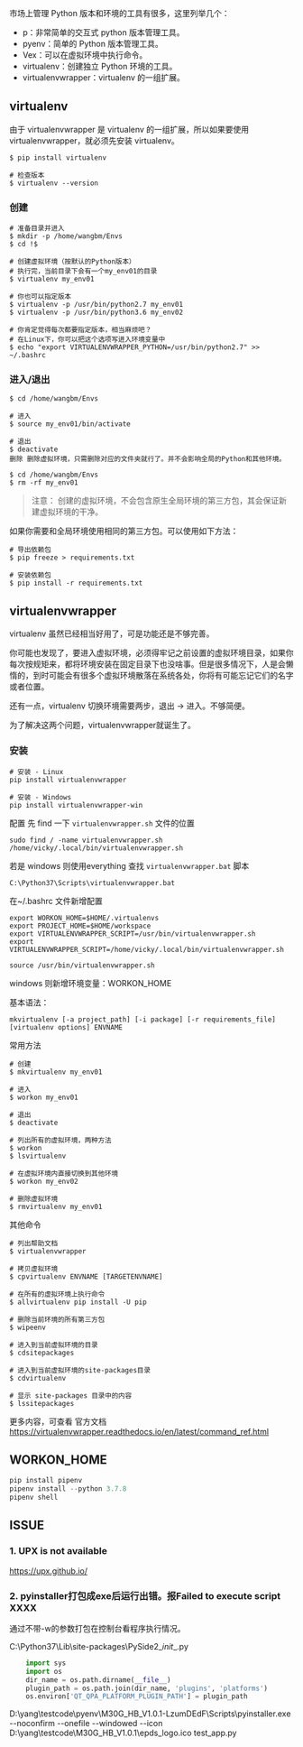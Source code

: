 
市场上管理 Python 版本和环境的工具有很多，这里列举几个：

+ p：非常简单的交互式 python 版本管理工具。
+ pyenv：简单的 Python 版本管理工具。
+ Vex：可以在虚拟环境中执行命令。
+ virtualenv：创建独立 Python 环境的工具。
+ virtualenvwrapper：virtualenv 的一组扩展。

## virtualenv

由于 virtualenvwrapper 是 virtualenv 的一组扩展，所以如果要使用 virtualenvwrapper，就必须先安装 virtualenv。

```shell
$ pip install virtualenv

# 检查版本
$ virtualenv --version
```

### 创建

```shell
# 准备目录并进入
$ mkdir -p /home/wangbm/Envs
$ cd !$

# 创建虚拟环境（按默认的Python版本）
# 执行完，当前目录下会有一个my_env01的目录
$ virtualenv my_env01

# 你也可以指定版本
$ virtualenv -p /usr/bin/python2.7 my_env01
$ virtualenv -p /usr/bin/python3.6 my_env02

# 你肯定觉得每次都要指定版本，相当麻烦吧？
# 在Linux下，你可以把这个选项写进入环境变量中
$ echo "export VIRTUALENVWRAPPER_PYTHON=/usr/bin/python2.7" >> ~/.bashrc
```

### 进入/退出

```shell
$ cd /home/wangbm/Envs

# 进入
$ source my_env01/bin/activate

# 退出
$ deactivate
删除 删除虚拟环境，只需删除对应的文件夹就行了。并不会影响全局的Python和其他环境。

$ cd /home/wangbm/Envs
$ rm -rf my_env01
```


>注意： 创建的虚拟环境，不会包含原生全局环境的第三方包，其会保证新建虚拟环境的干净。

如果你需要和全局环境使用相同的第三方包。可以使用如下方法：

```shell
# 导出依赖包
$ pip freeze > requirements.txt

# 安装依赖包
$ pip install -r requirements.txt 
```


## virtualenvwrapper

virtualenv 虽然已经相当好用了，可是功能还是不够完善。

你可能也发现了，要进入虚拟环境，必须得牢记之前设置的虚拟环境目录，如果你每次按规矩来，都将环境安装在固定目录下也没啥事。但是很多情况下，人是会懒惰的，到时可能会有很多个虚拟环境散落在系统各处，你将有可能忘记它们的名字或者位置。

还有一点，virtualenv 切换环境需要两步，退出 -> 进入。不够简便。

为了解决这两个问题，virtualenvwrapper就诞生了。

### 安装

```shell
# 安装 - Linux
pip install virtualenvwrapper

# 安装 - Windows
pip install virtualenvwrapper-win
```

配置 先 find 一下 `virtualenvwrapper.sh` 文件的位置

```shell
sudo find / -name virtualenvwrapper.sh
/home/vicky/.local/bin/virtualenvwrapper.sh
```

若是 windows 则使用everything 查找 `virtualenvwrapper.bat` 脚本

```
C:\Python37\Scripts\virtualenvwrapper.bat
```


在~/.bashrc 文件新增配置

```
export WORKON_HOME=$HOME/.virtualenvs
export PROJECT_HOME=$HOME/workspace
export VIRTUALENVWRAPPER_SCRIPT=/usr/bin/virtualenvwrapper.sh
export VIRTUALENVWRAPPER_SCRIPT=/home/vicky/.local/bin/virtualenvwrapper.sh

source /usr/bin/virtualenvwrapper.sh
```

windows 则新增环境变量：WORKON_HOME


基本语法：

`mkvirtualenv [-a project_path] [-i package] [-r requirements_file] [virtualenv options] ENVNAME`

常用方法

```
# 创建
$ mkvirtualenv my_env01

# 进入
$ workon my_env01

# 退出
$ deactivate

# 列出所有的虚拟环境，两种方法
$ workon
$ lsvirtualenv

# 在虚拟环境内直接切换到其他环境
$ workon my_env02

# 删除虚拟环境
$ rmvirtualenv my_env01
```

其他命令

```
# 列出帮助文档
$ virtualenvwrapper

# 拷贝虚拟环境
$ cpvirtualenv ENVNAME [TARGETENVNAME]

# 在所有的虚拟环境上执行命令
$ allvirtualenv pip install -U pip

# 删除当前环境的所有第三方包
$ wipeenv

# 进入到当前虚拟环境的目录
$ cdsitepackages

# 进入到当前虚拟环境的site-packages目录
$ cdvirtualenv

# 显示 site-packages 目录中的内容
$ lssitepackages
```

更多内容，可查看 官方文档 https://virtualenvwrapper.readthedocs.io/en/latest/command_ref.html



## WORKON_HOME

```py
pip install pipenv
pipenv install --python 3.7.8
pipenv shell
```



## ISSUE

### 1. UPX is not available

https://upx.github.io/



### 2. pyinstaller打包成exe后运行出错。报Failed to execute script XXXX

通过不带-w的参数打包在控制台看程序执行情况。



C:\Python37\Lib\site-packages\PySide2\__init__.py

```py
    import sys
    import os
    dir_name = os.path.dirname(__file__)
    plugin_path = os.path.join(dir_name, 'plugins', 'platforms')
    os.environ['QT_QPA_PLATFORM_PLUGIN_PATH'] = plugin_path
```



D:\yang\testcode\pyenv\M30G_HB_V1.0.1-LzumDEdF\Scripts\pyinstaller.exe --noconfirm --onefile --windowed --icon D:\yang\testcode\M30G_HB_V1.0.1\epds_logo.ico test_app.py